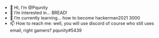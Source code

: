 - 👋 Hi, I’m @Pqunity
- 👀 I’m interested in... BREAD!
- 🌱 I’m currently learning... how to become hackerman2021 3000
- 📫 How to reach me: well, you will use discord of course who still uses email, right gamers? pqunity#5439

<!---
Pqunity/Pqunity is a ✨ special ✨ repository because its `README.md` (this file) appears on your GitHub profile.
You can click the Preview link to take a look at your changes.
--->

